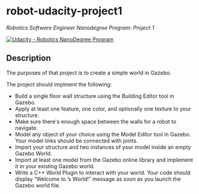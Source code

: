 # robot-udacity-project1
_Robotics Software Engineer Nanodegree Program: Project 1_

[![Udacity - Robotics NanoDegree Program](https://s3-us-west-1.amazonaws.com/udacity-robotics/Extra+Images/RoboND_flag.png)](https://www.udacity.com/robotics)

## Description

The purposes of that project is to create a simple world in Gazebo.

The project should implment the following:

* Build a single floor wall structure using the Building Editor tool in Gazebo. 
* Apply at least one feature, one color, and optionally one texture to your structure. 
* Make sure there's enough space between the walls for a robot to navigate.
* Model any object of your choice using the Model Editor tool in Gazebo. Your model links should be connected with joints.
* Import your structure and two instances of your model inside an empty Gazebo World.
* Import at least one model from the Gazebo online library and implement it in your existing Gazebo world.
* Write a C++ World Plugin to interact with your world. Your code should display “Welcome to ’s World!” message as soon as you launch the Gazebo world file.
